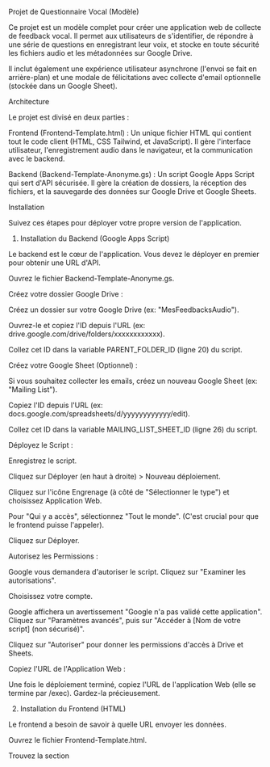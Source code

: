 Projet de Questionnaire Vocal (Modèle)

Ce projet est un modèle complet pour créer une application web de collecte de feedback vocal. Il permet aux utilisateurs de s'identifier, de répondre à une série de questions en enregistrant leur voix, et stocke en toute sécurité les fichiers audio et les métadonnées sur Google Drive.

Il inclut également une expérience utilisateur asynchrone (l'envoi se fait en arrière-plan) et une modale de félicitations avec collecte d'email optionnelle (stockée dans un Google Sheet).

Architecture

Le projet est divisé en deux parties :

Frontend (Frontend-Template.html) : Un unique fichier HTML qui contient tout le code client (HTML, CSS Tailwind, et JavaScript). Il gère l'interface utilisateur, l'enregistrement audio dans le navigateur, et la communication avec le backend.

Backend (Backend-Template-Anonyme.gs) : Un script Google Apps Script qui sert d'API sécurisée. Il gère la création de dossiers, la réception des fichiers, et la sauvegarde des données sur Google Drive et Google Sheets.

Installation

Suivez ces étapes pour déployer votre propre version de l'application.

1. Installation du Backend (Google Apps Script)

Le backend est le cœur de l'application. Vous devez le déployer en premier pour obtenir une URL d'API.

Ouvrez le fichier Backend-Template-Anonyme.gs.

Créez votre dossier Google Drive :

Créez un dossier sur votre Google Drive (ex: "MesFeedbacksAudio").

Ouvrez-le et copiez l'ID depuis l'URL (ex: drive.google.com/drive/folders/xxxxxxxxxxxx).

Collez cet ID dans la variable PARENT_FOLDER_ID (ligne 20) du script.

Créez votre Google Sheet (Optionnel) :

Si vous souhaitez collecter les emails, créez un nouveau Google Sheet (ex: "Mailing List").

Copiez l'ID depuis l'URL (ex: docs.google.com/spreadsheets/d/yyyyyyyyyyyy/edit).

Collez cet ID dans la variable MAILING_LIST_SHEET_ID (ligne 26) du script.

Déployez le Script :

Enregistrez le script.

Cliquez sur Déployer (en haut à droite) > Nouveau déploiement.

Cliquez sur l'icône Engrenage (à côté de "Sélectionner le type") et choisissez Application Web.

Pour "Qui y a accès", sélectionnez "Tout le monde". (C'est crucial pour que le frontend puisse l'appeler).

Cliquez sur Déployer.

Autorisez les Permissions :

Google vous demandera d'autoriser le script. Cliquez sur "Examiner les autorisations".

Choisissez votre compte.

Google affichera un avertissement "Google n'a pas validé cette application". Cliquez sur "Paramètres avancés", puis sur "Accéder à [Nom de votre script] (non sécurisé)".

Cliquez sur "Autoriser" pour donner les permissions d'accès à Drive et Sheets.

Copiez l'URL de l'Application Web :

Une fois le déploiement terminé, copiez l'URL de l'application Web (elle se termine par /exec). Gardez-la précieusement.

2. Installation du Frontend (HTML)

Le frontend a besoin de savoir à quelle URL envoyer les données.

Ouvrez le fichier Frontend-Template.html.

Trouvez la section <script id="app-config"> (vers le début du fichier).

Collez votre URL :

Localisez la ligne WEBAPP_URL: "REMPLACEZ_PAR_VOTRE_URL_DE_WEBAPP_GOOGLE_SCRIPT",

Remplacez le placeholder par l'URL de votre application Web (celle que vous avez copiée à l'étape 6 du backend).

Personnalisez (Optionnel) :

Vous pouvez changer les QUESTIONS, le TITLE, et les LOGO_URL dans cette même section APP_CONFIG.

3. C'est Prêt !

Vous pouvez maintenant ouvrir le fichier Frontend-Template.html dans un navigateur. L'application est entièrement fonctionnelle et connectée à votre Google Drive.

Fonctionnement Détaillé

L'utilisateur ouvre le Frontend-Template.html.

Il remplit le formulaire de profil (Identifiant, Contexte, etc.).

Lors de la validation, le frontend appelle l'action ensureUserFolder du backend.

Le backend crée l'arborescence de dossiers (ex: /MonDossier/CHOPS_plus_CHOPi/etudiant/ID_Promo/) et renvoie l'ID unique du dossier final (userFolderDriveId).

Cet ID est stocké localement dans le navigateur.

L'utilisateur enregistre une réponse audio.

Lors de l'envoi (submitOne), la modale se ferme, la carte passe en "Envoi en cours...".

En arrière-plan (runUploadTask), le frontend appelle l'action uploadAudio avec le fichier audio (en Base64) et le userFolderDriveId.

Le backend reçoit le fichier, le décode, et le sauvegarde (Audio + JSON) directement dans le bon dossier, ce qui est très rapide.

Le backend répond ok: true.

Le frontend met à jour la carte en "Répondu" (ou "Échec" en cas d'erreur).

(Fin) Si l'utilisateur remplit le champ email, l'action saveEmail est appelée pour ajouter une ligne au Google Sheet.
